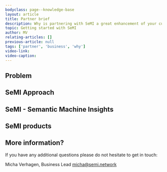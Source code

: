 ```yaml
---
bodyclass: page--knowledge-base
layout: article
title: Partner brief
description: Why is partnering with SeMI a great enhancement of your current business offerings? In this primer you will learn why SeMI is so valuable for your business.
topic: Getting started with SeMI
author: MV
relating-articles: []
previous-article: null
tags: ['partner', 'business', 'why']
video-link: 
video-caption: 
---
```


## Problem

## SeMI Approach

## SeMI - Semantic Machine Insights

## SeMI products

## More information?
If you have any additional questions please do not hesitate to get in touch:

Micha Verhagen, Business Lead
[micha@semi.network](mailto:micha@semi.network)
